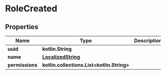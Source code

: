 
# RoleCreated

## Properties
Name | Type | Description | Notes
------------ | ------------- | ------------- | -------------
**uuid** | **kotlin.String** |  |  [optional]
**name** | [**LocalizedString**](LocalizedString.md) |  |  [optional]
**permissions** | **kotlin.collections.List&lt;kotlin.String&gt;** |  |  [optional]



